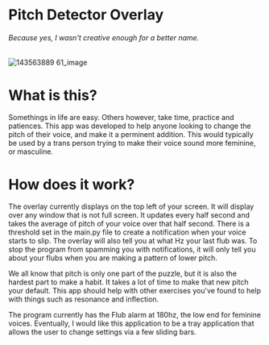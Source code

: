 Pitch Detector Overlay
======================
###### Because yes, I wasn't creative enough for a better name.

![143563889 61_image](https://user-images.githubusercontent.com/75105627/204110684-ed8b6a85-2b54-4b41-9629-4749a5930e41.png)

# What is this?

Somethings in life are easy. Others however, take time, practice and patiences. This app was developed to help anyone looking to change the pitch of their voice, and make it a perminent addition. This would typically be used by a trans person trying to make their voice sound more feminine, or masculine. 


# How does it work?

The overlay currently displays on the top left of your screen. It will display over any window that is not full screen. It updates every half second and takes the average of pitch of your voice over that half second. There is a threshold set in the main.py file to create a notification when your voice starts to slip. The overlay will also tell you at what Hz your last flub was. To stop the program from spamming you with notifications, it will only tell you about your flubs when you are making a pattern of lower pitch. 

We all know that pitch is only one part of the puzzle, but it is also the hardest part to make a habit. It takes a lot of time to make that new pitch your default. This app should help with other exercises you've found to help with things such as resonance and inflection.


The program currently has the Flub alarm at 180hz, the low end for feminine voices. Eventually, I would like this application to be a tray application that allows the user to change settings via a few sliding bars. 
